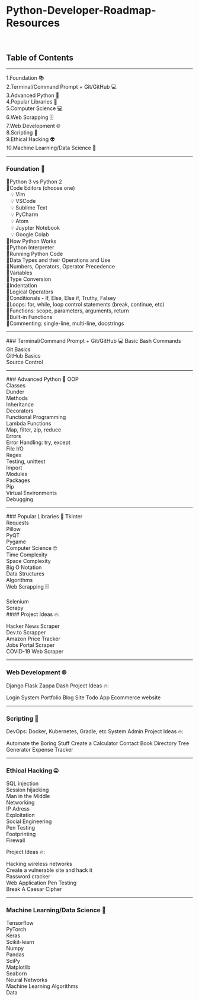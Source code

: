 # Python-Developer-Roadmap-Resources <br><br>




## Table of Contents
<hr>
1.Foundation 📚 <br>
2.Terminal/Command Prompt + Git/GitHub 💻<br>
3.Advanced Python 🐍<br>
4.Popular Libraries 📙<br>
5.Computer Science 💻<br>
6.Web Scrapping 🗄️<br>
7.Web Development 🌐<br>
8.Scripting 📜<br>
9.Ethical Hacking 👽<br>
10.Machine Learning/Data Science 🤖<br>
<hr>

### Foundation 🐍
📌Python 3 vs Python 2<br>
📌Code Editors (choose one)<br>
  &nbsp;&nbsp; 💡 Vim<br>
  &nbsp;&nbsp; 💡 VSCode<br>
  &nbsp;&nbsp; 💡 Sublime Text<br>
  &nbsp;&nbsp; 💡 PyCharm<br>
  &nbsp;&nbsp; 💡 Atom<br>
  &nbsp;&nbsp; 💡 Juypter Notebook<br>
  &nbsp;&nbsp; 💡 Google Colab<br>
📌How Python Works<br>
📌Python Interpreter<br>
📌Running Python Code<br>
📌Data Types and their Operations and Use<br>
📌Numbers, Operators, Operator Precedence<br>
📌Variables<br>
📌Type Conversion<br>
📌Indentation<br>
📌Logical Operators<br>
📌Conditionals - If, Else, Else if, Truthy, Falsey<br>
📌Loops: for, while, loop control statements (break, continue, etc)<br>
📌Functions: scope, parameters, arguments, return<br>
📌Built-in Functions<br>
📌Commenting: single-line, multi-line, docstrings<br>
<hr>
### Terminal/Command Prompt + Git/GitHub 💻
Basic Bash Commands<br>
Git Basics<br>
GitHub Basics<br>
Source Control<br>
<hr>
### Advanced Python 🐍
OOP<br>
Classes<br>
Dunder<br>
Methods<br>
Inheritance<br>
Decorators<br>
Functional Programming<br>
Lambda Functions<br>
Map, filter, zip, reduce<br>
Errors<br>
Error Handling: try, except<br>
File I/O<br>
Regex<br>
Testing, unittest<br>
Import<br>
Modules<br>
Packages<br>
Pip<br>
Virtual Environments<br>
Debugging<br>
<hr>
### Popular Libraries 📙
Tkinter<br>
Requests<br>
Pillow<br>
PyQT<br>
Pygame<br>
Computer Science 🤓<br>
Time Complexity<br>
Space Complexity<br>
Big O Notation<br>
Data Structures<br>
Algorithms<br>
Web Scrapping 🗄️<br><br
Beautiful soup<br>
Selenium<br>
Scrapy<br>
#### Project Ideas 🔥:

Hacker News Scraper<br>
Dev.to Scrapper<br>
Amazon Price Tracker<br>
Jobs Portal Scraper<br>
COVID-19 Web Scraper<br>

<hr>

### Web Development 🌐
Django
Flask
Zappa
Dash
Project Ideas 🔥:

Login System
Portfolio
Blog Site
Todo App
Ecommerce website

<hr>

### Scripting 📜
DevOps: Docker, Kubernetes, Gradle, etc
System Admin
Project Ideas 🔥:

Automate the Boring Stuff
Create a Calculator
Contact Book
Directory Tree Generator
Expense Tracker

<hr>

### Ethical Hacking 🤐
SQL injection<br>
Session hijacking<br>
Man in the Middle<br>
Networking<br>
IP Adress<br>
Exploitation<br>
Social Engineering<br>
Pen Testing<br>
Footprinting<br>
Firewall<br>

Project Ideas 🔥:

Hacking wireless networks<br>
Create a vulnerable site and hack it<br>
Password cracker<br>
Web Application Pen Testing<br>
Break A Caesar Cipher<br>

<hr>

### Machine Learning/Data Science 🤖

Tensorflow<br>
PyTorch<br>
Keras<br>
Scikit-learn<br>
Numpy<br>
Pandas<br>
SciPy<br>
Matplotlib<br>
Seaborn<br>
Neural Networks<br>
Machine Learning Algorithms<br>
Data<br>
